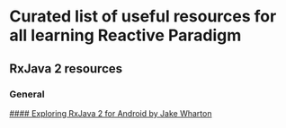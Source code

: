 # Curated list of useful resources for all learning Reactive Paradigm

## RxJava 2 resources

### General

[#### Exploring RxJava 2 for Android by Jake Wharton](https://realm.io/news/gotocph-jake-wharton-exploring-rxjava2-android/)
